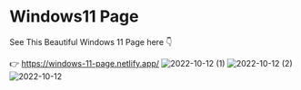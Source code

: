 # Windows11 Page
See This Beautiful Windows 11 Page here :point_down:


:point_right: https://windows-11-page.netlify.app/
![2022-10-12 (1)](https://user-images.githubusercontent.com/87632087/195266486-6996e915-ee62-4ab8-9ca8-905d60edc3a2.png)
![2022-10-12 (2)](https://user-images.githubusercontent.com/87632087/195266630-2681c6c1-273f-42c3-be53-eb07392af129.png)
![2022-10-12](https://user-images.githubusercontent.com/87632087/195266651-021eb909-fac0-41b9-92a0-6e69cdba2278.png)
